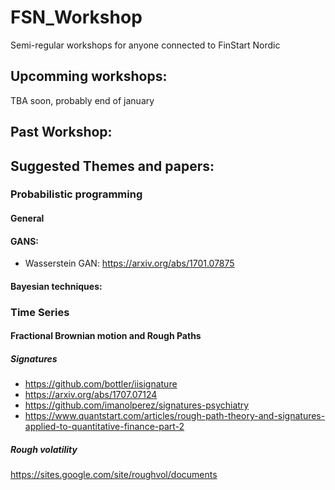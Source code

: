# FSN_Workshop
Semi-regular workshops for anyone connected to FinStart Nordic


## Upcomming workshops:
  TBA soon, probably end of january


## Past Workshop:






## Suggested Themes and papers:


### Probabilistic programming
#### General 

#### GANS:
* Wasserstein GAN:  https://arxiv.org/abs/1701.07875
#### Bayesian techniques:

### Time Series
#### Fractional Brownian motion and Rough Paths
##### Signatures
* https://github.com/bottler/iisignature
* https://arxiv.org/abs/1707.07124
* https://github.com/imanolperez/signatures-psychiatry
* https://www.quantstart.com/articles/rough-path-theory-and-signatures-applied-to-quantitative-finance-part-2
   
##### Rough volatility
https://sites.google.com/site/roughvol/documents
